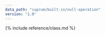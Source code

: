 ```yaml
---
data_path: "cuprum/built-in/null-operation"
version: "1.0"
---
```


{% include reference/class.md %}
